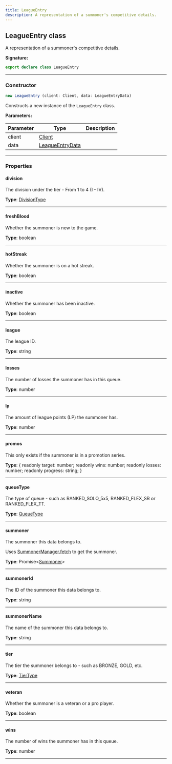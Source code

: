 ```yaml
---
title: LeagueEntry
description: A representation of a summoner's competitive details.
---
```


## LeagueEntry class

A representation of a summoner's competitive details.

**Signature:**

```ts
export declare class LeagueEntry 
```

---

### Constructor

```ts
new LeagueEntry (client: Client, data: LeagueEntryData)
```

Constructs a new instance of the `LeagueEntry` class.

**Parameters:**

| Parameter | Type | Description |
| --------- | ---- | ----------- |
| client | [Client](/shieldbow/api/Client.md) |  |
| data | [LeagueEntryData](/shieldbow/api/LeagueEntryData.md) |  |
---

### Properties

#### division

The division under the tier - From 1 to 4 (I - IV).



**Type**: [DivisionType](/shieldbow/api/DivisionType.md)

---

#### freshBlood

Whether the summoner is new to the game.



**Type**: boolean

---

#### hotStreak

Whether the summoner is on a hot streak.



**Type**: boolean

---

#### inactive

Whether the summoner has been inactive.



**Type**: boolean

---

#### league

The league ID.



**Type**: string

---

#### losses

The number of losses the summoner has in this queue.



**Type**: number

---

#### lp

The amount of league points (LP) the summoner has.



**Type**: number

---

#### promos

This only exists if the summoner is in a promotion series.



**Type**: {         readonly target: number;         readonly wins: number;         readonly losses: number;         readonly progress: string;     }

---

#### queueType

The type of queue - such as RANKED_SOLO_5x5, RANKED_FLEX_SR or RANKED_FLEX_TT.



**Type**: [QueueType](/shieldbow/api/QueueType.md)

---

#### summoner

The summoner this data belongs to.


Uses [SummonerManager.fetch](/shieldbow/api/SummonerManager.md#fetch) to get the summoner.



**Type**: Promise\<[Summoner](/shieldbow/api/Summoner.md)\>

---

#### summonerId

The ID of the summoner this data belongs to.



**Type**: string

---

#### summonerName

The name of the summoner this data belongs to.



**Type**: string

---

#### tier

The tier the summoner belongs to - such as BRONZE, GOLD, etc.



**Type**: [TierType](/shieldbow/api/TierType.md)

---

#### veteran

Whether the summoner is a veteran or a pro player.



**Type**: boolean

---

#### wins

The number of wins the summoner has in this queue.



**Type**: number

---

